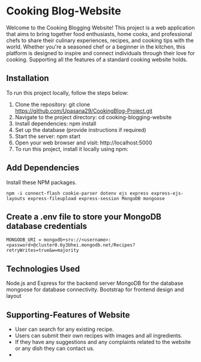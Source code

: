 # Cooking Blog-Website
Welcome to the Cooking Blogging Website! This project is a web application that aims to bring together food enthusiasts, home cooks, and professional chefs to share their culinary experiences, recipes, and cooking tips with the world. Whether you're a seasoned chef or a beginner in the kitchen, this platform is designed to inspire and connect individuals through their love for cooking. Supporting all the features of a standard cooking website holds.


## Installation
To run this project locally, follow the steps below:

1. Clone the repository: git clone https://github.com/Upasana29/CookingBlog-Project.git
2. Navigate to the project directory: cd cooking-blogging-website
3. Install dependencies: npm install
4. Set up the database (provide instructions if required)
5. Start the server: npm start
6. Open your web browser and visit: http://localhost:5000
7. To run this project, install it locally using npm:

## Add Dependencies

Install these NPM packages. 
```
npm -i connect-flash cookie-parser dotenv ejs express express-ejs-layouts express-fileupload express-session MongoDB mongoose
```

## Create a .env file to store your MongoDB database credentials
```
MONGODB_URI = mongodb+srv://<username>:<password>@cluster0.6y3bhei.mongodb.net/Recipes?retryWrites=true&w=majority
```
## Technologies Used
Node.js and Express for the backend server
MongoDB for the database
mongoose for database connectivity.
Bootstrap for frontend design and layout

## Supporting-Features of Website
+ User can search for any existing recipe.
+ Users can submit their own recipes with images and all ingredients.
+ If they have any suggestions and any complaints related to the website or any dish they can contact us.
+ 
